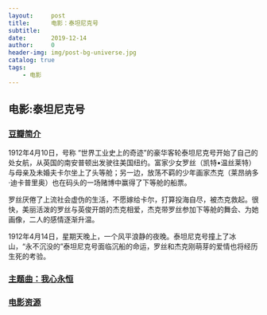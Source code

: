 ```yaml
---
layout:     post
title:      电影：泰坦尼克号
subtitle:   
date:       2019-12-14
author:     0
header-img: img/post-bg-universe.jpg
catalog: true
tags:
    - 电影
---
```



## 电影:泰坦尼克号


### [豆瓣简介](https://movie.douban.com/subject/1292722/)

   1912年4月10日，号称 “世界工业史上的奇迹”的豪华客轮泰坦尼克号开始了自己的处女航，从英国的南安普顿出发驶往美国纽约。富家少女罗丝（凯特•温丝莱特）与母亲及未婚夫卡尔坐上了头等舱；另一边，放荡不羁的少年画家杰克（莱昂纳多·迪卡普里奥）也在码头的一场赌博中赢得了下等舱的船票。  
   
   罗丝厌倦了上流社会虚伪的生活，不愿嫁给卡尔，打算投海自尽，被杰克救起。很快，美丽活泼的罗丝与英俊开朗的杰克相爱，杰克带罗丝参加下等舱的舞会、为她画像，二人的感情逐渐升温。  
   
   1912年4月14日，星期天晚上，一个风平浪静的夜晚。泰坦尼克号撞上了冰山，“永不沉没的”泰坦尼克号面临沉船的命运，罗丝和杰克刚萌芽的爱情也将经历生死的考验。  

### [主题曲：我心永恒](https://www.bilibili.com/video/av21976129?from=search&seid=3740543206241795591)

### [电影资源](https://pan.baidu.com/s/1vGpnCriNDIMXGyXyhlO4CQ#list/path=%2F)

